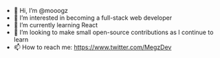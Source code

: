 - 👋 Hi, I’m @mooogz
- 👀 I’m interested in becoming a full-stack web developer
- 🌱 I’m currently learning React
- 💞️ I’m looking to make small open-source contributions as I continue to learn
- 📫 How to reach me: https://www.twitter.com/MegzDev

<!---
mooogz/mooogz is a ✨ special ✨ repository because its `README.md` (this file) appears on your GitHub profile.
You can click the Preview link to take a look at your changes.
--->
